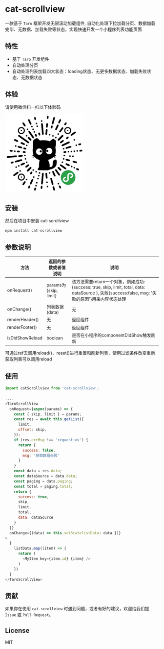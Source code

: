 # cat-scrollview

一款基于 `Taro` 框架开发无限滚动加载组件, 自动化处理下拉加载分页、数据加载完毕、无数据、加载失败等状态，实现快速开发一个小程序列表功能页面

## 特性

- 基于 `Taro` 开发组件
- 自动处理分页
- 自动处理列表加载四大状态：loading状态、无更多数据状态、加载失败状态、无数据状态
## 体验

请使用微信扫一扫以下体验码

![QRCode](https://github.com/zhangfu-git/cat-scrollview/blob/master/qrcode.jpg?raw=true)
## 安装

然后在项目中安装 cat-scrollview

```bash
npm install cat-scrollview
```

## 参数说明
方法 | 返回的参数或者值说明 | 说明
------------ | ------------- | -------------
onRequest() | params为{skip, limit} | 该方法需要return一个对象，例如成功: {success: true, skip, limit, total, data: dataSource }, 失败{success:false, msg: '失败的原因'}用来内容状态处理
onChange() | 列表数据(data) | 无
renderHeader() | 无 | 返回组件
renderFooter() | 无 | 返回组件 
isDidShowReload | boolean | 是否在小程序的componentDidShow触发刷新


可通过ref去调用reload()、reset()进行重置和刷新列表，使用过滤条件改变重新获取列表可以调用reload
## 使用

```js
import catScrollview from 'cat-scrollview';

....
<TaroScrollView
  onRequest={async(params) => {
    const { skip, limit } = params;
    const res = await this.getList({
      limit,
      offset: skip,
    });
    if (res.errMsg !== 'request:ok') {
      return {
        success: false,
        msg: '获取数据失败'
      }
    }
    const data = res.data;
    const dataSource = data.data;
    const paging = data.paging;
    const total = paging.total;
    return {
      success: true,
      skip,
      limit,
      total,
      data: dataSource
    }
  }}
  onChange={(data) => this.setStatelistData: data })}
>
  {
    listData.map((item) => {
      return (
        <MyItem key={item.id} {item} />
      )
    })
  }
</TaroScrollView>
```


## 贡献

如果你在使用 `cat-scrollview` 时遇到问题，或者有好的建议，欢迎给我们提 `Issue` 或 `Pull Request`。

## License

MIT

[npm-version-image]: https://img.shields.io/npm/v/taro-ui.svg?style=flat-square
[npm-version-url]: https://www.npmjs.com/package/cat-scrollview
